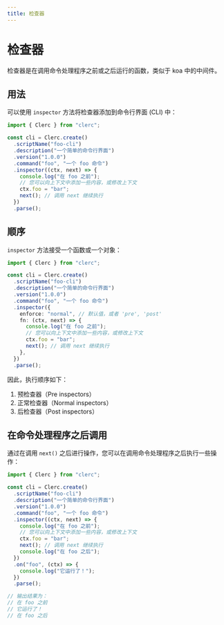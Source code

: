 ```yaml
---
title: 检查器
---
```


# 检查器

检查器是在调用命令处理程序之前或之后运行的函数，类似于 koa 中的中间件。

## 用法

可以使用 `inspector` 方法将检查器添加到命令行界面 (CLI) 中：

```ts
import { Clerc } from "clerc";

const cli = Clerc.create()
  .scriptName("foo-cli")
  .description("一个简单的命令行界面")
  .version("1.0.0")
  .command("foo", "一个 foo 命令")
  .inspector((ctx, next) => {
    console.log("在 foo 之前");
    // 您可以向上下文中添加一些内容，或修改上下文
    ctx.foo = "bar";
    next(); // 调用 next 继续执行
  })
  .parse();
```

## 顺序

`inspector` 方法接受一个函数或一个对象：

```ts
import { Clerc } from "clerc";

const cli = Clerc.create()
  .scriptName("foo-cli")
  .description("一个简单的命令行界面")
  .version("1.0.0")
  .command("foo", "一个 foo 命令")
  .inspector({
    enforce: "normal", // 默认值，或者 'pre', 'post'
    fn: (ctx, next) => {
      console.log("在 foo 之前");
      // 您可以向上下文中添加一些内容，或修改上下文
      ctx.foo = "bar";
      next(); // 调用 next 继续执行
    },
  })
  .parse();
```

因此，执行顺序如下：

1. 预检查器（Pre inspectors）
2. 正常检查器（Normal inspectors）
3. 后检查器（Post inspectors）

## 在命令处理程序之后调用

通过在调用 `next()` 之后进行操作，您可以在调用命令处理程序之后执行一些操作：

```ts
import { Clerc } from "clerc";

const cli = Clerc.create()
  .scriptName("foo-cli")
  .description("一个简单的命令行界面")
  .version("1.0.0")
  .command("foo", "一个 foo 命令")
  .inspector((ctx, next) => {
    console.log("在 foo 之前");
    // 您可以向上下文中添加一些内容，或修改上下文
    ctx.foo = "bar";
    next(); // 调用 next 继续执行
    console.log("在 foo 之后");
  })
  .on("foo", (ctx) => {
    console.log("它运行了！");
  })
  .parse();

// 输出结果为：
// 在 foo 之前
// 它运行了！
// 在 foo 之后
```
